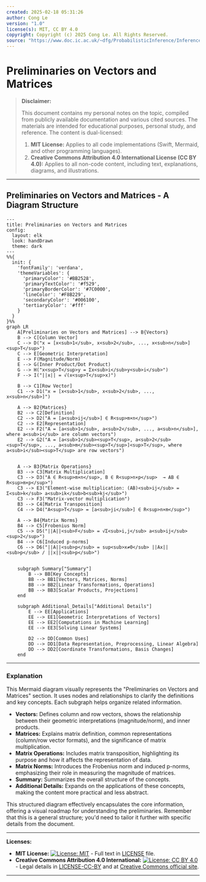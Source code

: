```yaml
---
created: 2025-02-18 05:31:26
author: Cong Le
version: "1.0"
license(s): MIT, CC BY 4.0
copyright: Copyright (c) 2025 Cong Le. All Rights Reserved.
source: "https://www.doc.ic.ac.uk/~dfg/ProbabilisticInference/InferenceAndMachineLearningNotes.pdf"
---
```




# Preliminaries on Vectors and Matrices
> **Disclaimer:**
>
> This document contains my personal notes on the topic,
> compiled from publicly available documentation and various cited sources.
> The materials are intended for educational purposes, personal study, and reference.
> The content is dual-licensed:
> 1. **MIT License:** Applies to all code implementations (Swift, Mermaid, and other programming languages).
> 2. **Creative Commons Attribution 4.0 International License (CC BY 4.0):** Applies to all non-code content, including text, explanations, diagrams, and illustrations.
---


## Preliminaries on Vectors and Matrices - A Diagram Structure



```mermaid
---
title: Preliminaries on Vectors and Matrices
config:
  layout: elk
  look: handDrawn
  theme: dark
---
%%{
  init: {
    'fontFamily': 'verdana',
    'themeVariables': {
      'primaryColor': '#BB2528',
      'primaryTextColor': '#f529',
      'primaryBorderColor': '#7C0000',
      'lineColor': '#F8B229',
      'secondaryColor': '#006100',
      'tertiaryColor': '#fff'
    }
  }
}%%
graph LR
    A[Preliminaries on Vectors and Matrices] --> B{Vectors}
    B --> C[Column Vector]
    C --> D("x = [x<sub>1</sub>, x<sub>2</sub>, ..., x<sub>n</sub>]<sup>T</sup>")
    C --> E[Geometric Interpretation]
    E --> F(Magnitude/Norm)
    E --> G(Inner Product/Dot Product)
    G --> H("x<sup>T</sup>y = Σx<sub>i</sub>y<sub>i</sub>")
    F --> I("||x|| = √(x<sup>T</sup>x)")

    B --> C1[Row Vector]
    C1 --> D1("x = [x<sub>1</sub>, x<sub>2</sub>, ..., x<sub>n</sub>]")

    A --> B2{Matrices}
    B2 --> C2[Definition]
    C2 --> D2("A = [a<sub>ij</sub>] ∈ R<sup>m×n</sup>")
    C2 --> E2[Representation]
    E2 --> F2("A = [a<sub>1</sub>, a<sub>2</sub>, ..., a<sub>n</sub>], where a<sub>i</sub> are column vectors")
    E2 --> G2("A = [a<sub>1</sub><sup>T</sup>, a<sub>2</sub><sup>T</sup>, ..., a<sub>m</sub><sup>T</sup>]<sup>T</sup>, where a<sub>i</sub><sup>T</sup> are row vectors")


    A --> B3{Matrix Operations}
    B3 --> C3[Matrix Multiplication]
    C3 --> D3("A ∈ R<sup>m×n</sup>, B ∈ R<sup>n×p</sup>  → AB ∈ R<sup>m×p</sup>")
    C3 --> E3("Element-wise multiplication: (AB)<sub>ij</sub> = Σ<sub>k</sub> a<sub>ik</sub>b<sub>kj</sub>")
    C3 --> F3("Matrix-vector multiplication")
    B3 --> C4[Matrix Transposition]
    C4 --> D4("A<sup>T</sup> = [a<sub>ji</sub>] ∈ R<sup>n×m</sup>")

    A --> B4{Matrix Norms}
    B4 --> C5[Frobenius Norm]
    C5 --> D5("||A||<sub>F</sub> = √Σ<sub>i,j</sub> a<sub>ij</sub><sup>2</sup>")
    B4 --> C6[Induced p-norms]
    C6 --> D6("||A||<sub>p</sub> = sup<sub>x≠0</sub> ||Ax||<sub>p</sub> / ||x||<sub>p</sub>")


    subgraph Summary["Summary"]
        B --> BB[Key Concepts]
        BB --> BB1[Vectors, Matrices, Norms]
        BB --> BB2[Linear Transformations, Operations]
        BB --> BB3[Scalar Products, Projections]
    end

    subgraph Additional_Details["Additional Details"]
        E --> EE[Applications]
        EE --> EE1[Geometric Interpretations of Vectors]
        EE --> EE2[Computations in Machine Learning]
        EE --> EE3[Solving Linear Systems]

        D2 --> DD[Common Uses]
        DD --> DD1[Data Representation, Preprocessing, Linear Algebra]
        DD --> DD2[Coordinate Transformations, Basis Changes]
    end

```

---

### Explanation

This Mermaid diagram visually represents the "Preliminaries on Vectors and Matrices" section. It uses nodes and relationships to clarify the definitions and key concepts.  Each subgraph helps organize related information.

*   **Vectors:** Defines column and row vectors, shows the relationship between their geometric interpretations (magnitude/norm), and inner products.
*   **Matrices:** Explains matrix definition, common representations (column/row vector formats), and the significance of matrix multiplication.
*   **Matrix Operations:** Includes matrix transposition, highlighting its purpose and how it affects the representation of data.
*   **Matrix Norms:** Introduces the Frobenius norm and induced p-norms, emphasizing their role in measuring the magnitude of matrices.
*   **Summary:** Summarizes the overall structure of the concepts.
*   **Additional Details:** Expands on the applications of these concepts, making the content more practical and less abstract.


This structured diagram effectively encapsulates the core information, offering a visual roadmap for understanding the preliminaries. Remember that this is a general structure; you'd need to tailor it further with specific details from the document.




---
**Licenses:**

- **MIT License:**  [![License: MIT](https://img.shields.io/badge/License-MIT-yellow.svg)](LICENSE) - Full text in [LICENSE](LICENSE) file.
- **Creative Commons Attribution 4.0 International:** [![License: CC BY 4.0](https://licensebuttons.net/l/by/4.0/88x31.png)](LICENSE-CC-BY) - Legal details in [LICENSE-CC-BY](LICENSE-CC-BY) and at [Creative Commons official site](http://creativecommons.org/licenses/by/4.0/).

---